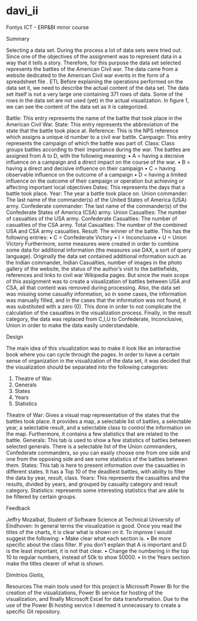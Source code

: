 # davi_ii
Fontys ICT - ERP&amp;BI minor course

Summary

Selecting a data set.
During the process a lot of data sets were tried out. Since one of the objectives of the assignment was to represent data in a way that it tells a story. Therefore, for this purpose the data set selected represents the battles of the American Civil war. The data came from a website dedicated to the American Civil war events in the form of a spreadsheet file .
ETL
Before explaining the operations performed on the data set it, we need to describe the actual content of the data set. The data set itself is not a very large one containing 371 rows of data. Some of the rows in the data set are not used (yet) in the actual visualization. In figure 1, we can see the content of the data set as it is categorized. 
 
Battle: This entry represents the name of the battle that took place in the American Civil War.
State: This entry represents the abbreviation of the state that the battle took place at.
Reference: This is the NPS reference which assigns a unique id number to a civil war battle.
Campaign: This entry represents the campaign of which the battle was part of.
Class: Class groups battles according to their importance during the war. The battles are assigned from A to D, with the following meaning:
•	A = having a decisive influence on a campaign and a direct impact on the course of the war.
•	B = having a direct and decisive influence on their campaign
•	C = having observable influence on the outcome of a campaign
•	D = having a limited influence on the outcome of their campaign or operation but achieving or affecting important local objectives
Dates: This represents the days that a battle took place.
Year: The year a battle took place on.
Union commander: The last name of the commander(s) of the United States of America (USA) army.
Confederate commander: The last name of the commander(s) of the Confederate States of America (CSA) army.
Union Casualties: The number of casualties of the USA army.
Confederate Casualties: The number of casualties of the CSA army.
Total Casualties: The number of the combined USA and CSA army casualties.
Result: The winner of the battle. This has the following entries:
•	C = Confederate Victory
•	I = Inconclusive
•	U = Union Victory
Furthermore, some measures were created in order to combine some data for additional information (the measures use DAX, a sort of query language). Originally the data set contained additional information such as the Indian commander, Indian Casualties, number of images in the photo gallery of the website, the status of the author’s visit to the battlefields, references and links to civil war Wikipedia pages. But since the main scope of this assignment was to create a visualization of battles between USA and CSA, all that content was removed during processing. Also, the data set was missing some casualty information, so in some cases, the information was manually filled, and in the cases that the information was not found, it was substituted with a zero (0). This done in order to not complicate the calculation of the casualties in the visualization process. Finally, in the result category, the data was replaced from C,I,U to Confederate, Inconclusive, Union in order to make the data easily understandable.


Design

The main idea of this visualization was to make it look like an interactive book where you can cycle through the pages. In order to have a certain sense of organization in the visualization of the data set, it was decided that the visualization should be separated into the following categories:

1.	Theatre of War.
2.	Generals
3.	States
4.	Years
5.	Statistics

Theatre of War: Gives a visual map representation of the states that the battles took place. It provides a map, a selectable list of battles, a selectable year, a selectable result, and a selectable class to control the information on the map. Furthermore, it contains a few statistics that are related to the battle.
Generals: This tab is used to show a few statistics of battles between selected generals. There is a selectable list of the Union commanders, Confederate commanders, so you can easily choose one from one side and one from the opposing side and see some statistics of the battles between them.
States: This tab is here to present information over the casualties in different states. It has a Top 10 of the deadliest battles, with ability to filter the data by year, result, class.
Years: This represents the casualties and the results, divided by years, and grouped by casualty category and result category.
Statistics: represents some interesting statistics that are able to be filtered by certain groups.


Feedback

Jeffry Mozalbat, Student of Software Science at Technical University of Eindhoven:
In general terms the visualization is good. Once you read the titles of the charts, it is clear what is shown on it. To improve I would suggest the following:
•	Make clear what each section is.
•	Be more specific about the class filter. If you don’t explain that A is important and D is the least important, it is not that clear.
•	Change the numbering in the top 10 to regular numbers, instead of 50k to show 50000.
•	In the Years section make the titles clearer of what is shown.

Dimitrios Giotis, 


Resources
The main tools used for this project is Microsoft Power Bi for the creation of the visualizations, Power Bi service for hosting of the visualization, and finally Microsoft Excel for data transformation. Due to the use of the Power Bi hosting service I deemed it unnecessary to create a specific Git repository.

